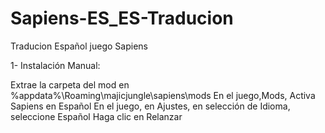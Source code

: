 # Sapiens-ES_ES-Traducion
Traducion Español juego Sapiens

1- Instalación Manual:

Extrae la carpeta del mod en %appdata%\Roaming\majicjungle\sapiens\mods
En el juego,Mods, Activa Sapiens en Español
En el juego, en Ajustes, en selección de Idioma, seleccione Español
Haga clic en Relanzar
